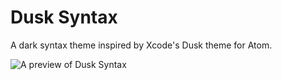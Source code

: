 # Dusk Syntax

A dark syntax theme inspired by Xcode's Dusk theme for Atom.

![A preview of Dusk Syntax](https://raw.github.com/jamesejr/dusk-syntax/master/screenshots/preview.png)
